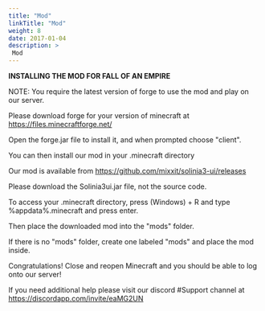 ```yaml
---
title: "Mod"
linkTitle: "Mod"
weight: 8
date: 2017-01-04
description: >
 Mod
---
```


**INSTALLING THE MOD FOR FALL OF AN EMPIRE**

NOTE: You require the latest version of forge to use the mod and play on our server.

Please download forge for your version of minecraft at https://files.minecraftforge.net/

Open the forge.jar file to install it, and when prompted choose "client".

You can then install our mod in your .minecraft directory

Our mod is available from https://github.com/mixxit/solinia3-ui/releases

Please download the Solinia3ui.jar file, not the source code.

To access your .minecraft directory, press (Windows) + R and type %appdata%\.minecraft and press enter.

Then place the downloaded mod into the "mods" folder.

If there is no "mods" folder, create one labeled "mods" and place the mod inside.

Congratulations! Close and reopen Minecraft and you should be able to log onto our server!

If you need additional help please visit our discord #Support channel at https://discordapp.com/invite/eaMG2UN
